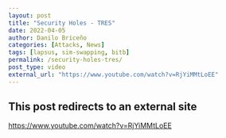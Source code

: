 ```yaml
---
layout: post
title: "Security Holes - TRES"
date: 2022-04-05
author: Danilo Briceño
categories: [Attacks, News]
tags: [lapsus, sim-swapping, bitb]
permalink: /security-holes-tres/
post_type: video
external_url: "https://www.youtube.com/watch?v=RjYiMMtLoEE"
---
```


## This post redirects to an external site

https://www.youtube.com/watch?v=RjYiMMtLoEE